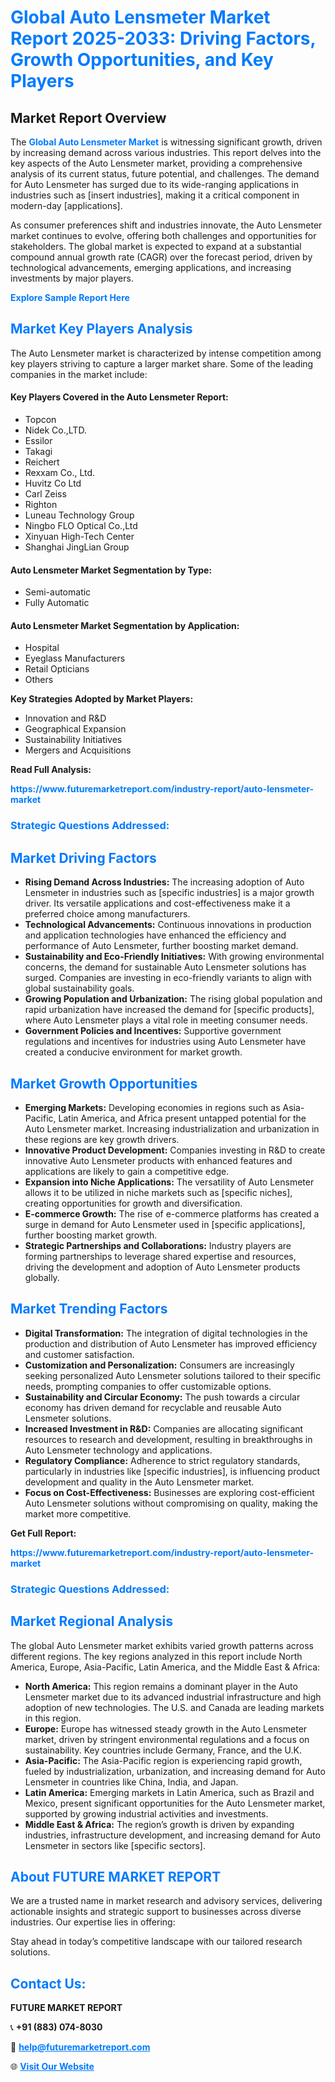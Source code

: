 <h1 style="color: #007BFF;">Global Auto Lensmeter Market Report 2025-2033: Driving Factors, Growth Opportunities, and Key Players</h1>

<section id="overview">
<h2>Market Report Overview</h2>
<p>The <a href="https://www.futuremarketreport.com/industry-report/auto-lensmeter-market" style="color: #007BFF; text-decoration: none;"><strong>Global Auto Lensmeter Market</strong></a> is witnessing significant growth, driven by increasing demand across various industries. This report delves into the key aspects of the Auto Lensmeter market, providing a comprehensive analysis of its current status, future potential, and challenges. The demand for Auto Lensmeter has surged due to its wide-ranging applications in industries such as [insert industries], making it a critical component in modern-day [applications].</p>
<p>As consumer preferences shift and industries innovate, the Auto Lensmeter market continues to evolve, offering both challenges and opportunities for stakeholders. The global market is expected to expand at a substantial compound annual growth rate (CAGR) over the forecast period, driven by technological advancements, emerging applications, and increasing investments by major players.</p>
</section>

<section id="overview">
<p><a href="https://www.futuremarketreport.com/request-sample/reportId=59250" style="color: #007BFF; text-decoration: none;"><strong>Explore Sample Report Here</strong></a></p>
</section>

<section id="key-players">
<h2 style="color: #007BFF;">Market Key Players Analysis</h2>
<p>The Auto Lensmeter market is characterized by intense competition among key players striving to capture a larger market share. Some of the leading companies in the market include:</p>
<h4>Key Players Covered in the Auto Lensmeter Report:</h4>
<ul><li>Topcon</li><li>Nidek Co.,LTD.</li><li>Essilor</li><li>Takagi</li><li>Reichert</li><li>Rexxam Co., Ltd.</li><li>Huvitz Co Ltd</li><li>Carl Zeiss</li><li>Righton</li><li>Luneau Technology Group</li><li>Ningbo FLO Optical Co.,Ltd</li><li>Xinyuan High-Tech Center</li><li>Shanghai JingLian Group</li></ul>
<h4>Auto Lensmeter Market Segmentation by Type:</h4>
<ul><li>Semi-automatic</li><li>Fully Automatic</li></ul>

<h4>Auto Lensmeter Market Segmentation by Application:</h4>
<ul><li>Hospital</li><li>Eyeglass Manufacturers</li><li>Retail Opticians</li><li>Others</li></ul>
<p><strong>Key Strategies Adopted by Market Players:</strong></p>
<ul>
<li>Innovation and R&D</li>
<li>Geographical Expansion</li>
<li>Sustainability Initiatives</li>
<li>Mergers and Acquisitions</li>
</ul>
</section>

<section>
<p><strong>Read Full Analysis: </strong></p><a href="https://www.futuremarketreport.com/industry-report/auto-lensmeter-market" style="color: #007BFF; text-decoration: none;"><strong>https://www.futuremarketreport.com/industry-report/auto-lensmeter-market</strong></a>
<h3 style="color: #007BFF;">Strategic Questions Addressed:</h3>
</section>

<section id="driving-factors">
<h2 style="color: #007BFF;">Market Driving Factors</h2>
<ul>
<li><strong>Rising Demand Across Industries:</strong> The increasing adoption of Auto Lensmeter in industries such as [specific industries] is a major growth driver. Its versatile applications and cost-effectiveness make it a preferred choice among manufacturers.</li>
<li><strong>Technological Advancements:</strong> Continuous innovations in production and application technologies have enhanced the efficiency and performance of Auto Lensmeter, further boosting market demand.</li>
<li><strong>Sustainability and Eco-Friendly Initiatives:</strong> With growing environmental concerns, the demand for sustainable Auto Lensmeter solutions has surged. Companies are investing in eco-friendly variants to align with global sustainability goals.</li>
<li><strong>Growing Population and Urbanization:</strong> The rising global population and rapid urbanization have increased the demand for [specific products], where Auto Lensmeter plays a vital role in meeting consumer needs.</li>
<li><strong>Government Policies and Incentives:</strong> Supportive government regulations and incentives for industries using Auto Lensmeter have created a conducive environment for market growth.</li>
</ul>
</section>

<section id="growth-opportunities">
<h2 style="color: #007BFF;">Market Growth Opportunities</h2>
<ul>
<li><strong>Emerging Markets:</strong> Developing economies in regions such as Asia-Pacific, Latin America, and Africa present untapped potential for the Auto Lensmeter market. Increasing industrialization and urbanization in these regions are key growth drivers.</li>
<li><strong>Innovative Product Development:</strong> Companies investing in R&D to create innovative Auto Lensmeter products with enhanced features and applications are likely to gain a competitive edge.</li>
<li><strong>Expansion into Niche Applications:</strong> The versatility of Auto Lensmeter allows it to be utilized in niche markets such as [specific niches], creating opportunities for growth and diversification.</li>
<li><strong>E-commerce Growth:</strong> The rise of e-commerce platforms has created a surge in demand for Auto Lensmeter used in [specific applications], further boosting market growth.</li>
<li><strong>Strategic Partnerships and Collaborations:</strong> Industry players are forming partnerships to leverage shared expertise and resources, driving the development and adoption of Auto Lensmeter products globally.</li>
</ul>
</section>

<section id="trending-factors">
<h2 style="color: #007BFF;">Market Trending Factors</h2>
<ul>
<li><strong>Digital Transformation:</strong> The integration of digital technologies in the production and distribution of Auto Lensmeter has improved efficiency and customer satisfaction.</li>
<li><strong>Customization and Personalization:</strong> Consumers are increasingly seeking personalized Auto Lensmeter solutions tailored to their specific needs, prompting companies to offer customizable options.</li>
<li><strong>Sustainability and Circular Economy:</strong> The push towards a circular economy has driven demand for recyclable and reusable Auto Lensmeter solutions.</li>
<li><strong>Increased Investment in R&D:</strong> Companies are allocating significant resources to research and development, resulting in breakthroughs in Auto Lensmeter technology and applications.</li>
<li><strong>Regulatory Compliance:</strong> Adherence to strict regulatory standards, particularly in industries like [specific industries], is influencing product development and quality in the Auto Lensmeter market.</li>
<li><strong>Focus on Cost-Effectiveness:</strong> Businesses are exploring cost-efficient Auto Lensmeter solutions without compromising on quality, making the market more competitive.</li>
</ul>
</section>

<section>
<p><strong>Get Full Report: </strong></p><a href="https://www.futuremarketreport.com/industry-report/auto-lensmeter-market" style="color: #007BFF; text-decoration: none;"><strong>https://www.futuremarketreport.com/industry-report/auto-lensmeter-market</strong></a>
<h3 style="color: #007BFF;">Strategic Questions Addressed:</h3>
</section>


<section id="regional-analysis">
<h2 style="color: #007BFF;">Market Regional Analysis</h2>
<p>The global Auto Lensmeter market exhibits varied growth patterns across different regions. The key regions analyzed in this report include North America, Europe, Asia-Pacific, Latin America, and the Middle East & Africa:</p>
<ul>
<li><strong>North America:</strong> This region remains a dominant player in the Auto Lensmeter market due to its advanced industrial infrastructure and high adoption of new technologies. The U.S. and Canada are leading markets in this region.</li>
<li><strong>Europe:</strong> Europe has witnessed steady growth in the Auto Lensmeter market, driven by stringent environmental regulations and a focus on sustainability. Key countries include Germany, France, and the U.K.</li>
<li><strong>Asia-Pacific:</strong> The Asia-Pacific region is experiencing rapid growth, fueled by industrialization, urbanization, and increasing demand for Auto Lensmeter in countries like China, India, and Japan.</li>
<li><strong>Latin America:</strong> Emerging markets in Latin America, such as Brazil and Mexico, present significant opportunities for the Auto Lensmeter market, supported by growing industrial activities and investments.</li>
<li><strong>Middle East & Africa:</strong> The region’s growth is driven by expanding industries, infrastructure development, and increasing demand for Auto Lensmeter in sectors like [specific sectors].</li>
</ul>
</section>

<footer>
<h2 style="color: #007BFF;">About FUTURE MARKET REPORT</h2>
<p>We are a trusted name in market research and advisory services, delivering actionable insights and strategic support to businesses across diverse industries. Our expertise lies in offering:</p>

<p>Stay ahead in today’s competitive landscape with our tailored research solutions.</p>

<h2 style="color: #007BFF;">Contact Us:</h2>
<p><strong>FUTURE MARKET REPORT</strong></p>
<p>📞 <strong>+91 (883) 074-8030</strong></p>
<p>📧 <strong><a href="mailto:help@futuremarketreport.com" style="color: #007BFF;">help@futuremarketreport.com</a></strong></p>
<p>🌐 <strong><a href="https://www.futuremarketreport.com/" style="color: #007BFF;">Visit Our Website</a></strong></p>
</footer>